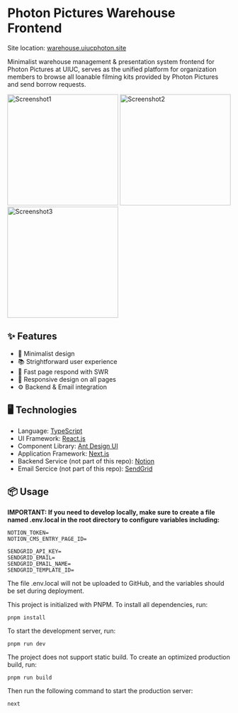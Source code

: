 # Photon Pictures Warehouse Frontend

Site location: [warehouse.uiucphoton.site](https://warehouse.uiucphoton.site)

Minimalist warehouse management & presentation system frontend for Photon Pictures at UIUC, serves as the unified platform for organization members to browse all loanable filming kits provided by Photon Pictures and send borrow requests.

<p float="left">
  <img width="250" alt="Screenshot1" src="https://user-images.githubusercontent.com/30245379/191823325-cfce2c55-98c3-4561-b193-82c0bd359521.png">
  <img width="250" alt="Screenshot2" src="https://user-images.githubusercontent.com/30245379/191823337-b51b257e-6531-47de-8337-f14bda042857.png">
  <img width="250" alt="Screenshot3" src="https://user-images.githubusercontent.com/30245379/191823466-82fcce94-9679-4141-8c6d-dae19db0e778.png">
</p>

## ✨ Features

* 🎨 Minimalist design
* 📚 Strightforward user experience
* 🌋 Fast page respond with SWR
* 📱 Responsive design on all pages
* ⚙️ Backend & Email integration

## 🖥 Technologies

* Language: [TypeScript](https://www.typescriptlang.org)
* UI Framework: [React.js](https://reactjs.org)
* Component Library: [Ant Design UI](https://ant.design)
* Application Framework: [Next.js](https://nextjs.org)
* Backend Service (not part of this repo): [Notion](https://www.notion.so)
* Email Sercice (not part of this repo): [SendGrid](https://sendgrid.com)

## 📦 Usage

**IMPORTANT: If you need to develop locally, make sure to create a file named .env.local in the root directory to configure variables including:**

```shell
NOTION_TOKEN=
NOTION_CMS_ENTRY_PAGE_ID=

SENDGRID_API_KEY=
SENDGRID_EMAIL=
SENDGRID_EMAIL_NAME=
SENDGRID_TEMPLATE_ID=
```

The file .env.local will not be uploaded to GitHub, and the variables should be set during deployment.

This project is initialized with PNPM. To install all dependencies, run:

```shell
pnpm install
```

To start the development server, run:

```shell
pnpm run dev
```

The project does not support static build. To create an optimized production build, run:

```shell
pnpm run build
```

Then run the following command to start the production server:

```shell
next
```
